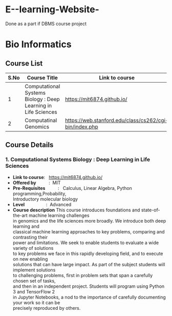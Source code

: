 # E--learning-Website-
Done as a part if DBMS course project

<!-- For bioinformatics we will be following stanford courses.

https://web.stanford.edu/class/cs262/cgi-bin/index.php

https://web.stanford.edu/class/cs273a/cgi-bin/ -->

# Bio Informatics   

## Course List
S.No | Course Title | Link to course
------------ | ------------- | ---------
1 | Computational Systems Biology : Deep Learning in Life Sciences | https://mit6874.github.io/ 
2 | Computatinal Genomics | https://web.stanford.edu/class/cs262/cgi-bin/index.php


## Course Details
### 1. Computational Systems Biology : Deep Learning in Life Sciences
   * **Link to course**:&nbsp;&nbsp; https://mit6874.github.io/ 
   * **Offered by**&nbsp;&nbsp;&nbsp;&nbsp;&nbsp;&nbsp;&nbsp;&nbsp;&nbsp;&nbsp;:&nbsp;&nbsp;MIT 
   * **Pre-Requisites**&nbsp;&nbsp;&nbsp;&nbsp;&nbsp;&nbsp;&nbsp;&nbsp;&nbsp;&nbsp;:&nbsp;&nbsp; Calculus, Linear Algebra, Python programming,Probability,   
                                     Introductory molecular biology
   * **Level** &nbsp; &nbsp; &nbsp; &nbsp; &nbsp; &nbsp; &nbsp;&nbsp;&nbsp;&nbsp;:&nbsp;&nbsp;Advanced
   * **Course description** 
        This course introduces foundations and state-of-the-art machine learning challenges    
        in genomics and the life sciences more broadly. We introduce both deep learning and    
        classical machine learning approaches to key problems, comparing and contrasting their   
        power and limitations.    We seek to enable students to evaluate a wide variety of solutions   
        to key problems we face in this rapidly developing field, and to execute on new enabling    
        solutions that can have large impact. As part of the subject students will implement solutions    
        to challenging problems, first in problem sets that span a carefully chosen set of tasks,    
        and then in an independent project. Students will program using Python 3 and TensorFlow 2    
        in Jupyter Notebooks, a nod to the importance of carefully documenting your work so it can be   
        precisely reproduced by others.




